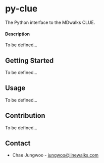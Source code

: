 # py-clue
The Python interface to the MDwalks CLUE.

#### Description

To be defined...

## Getting Started

To be defined...

## Usage

To be defined...

## Contribution

To be defined...

## Contact

* Chae Jungwoo - jungwoo@linewalks.com


